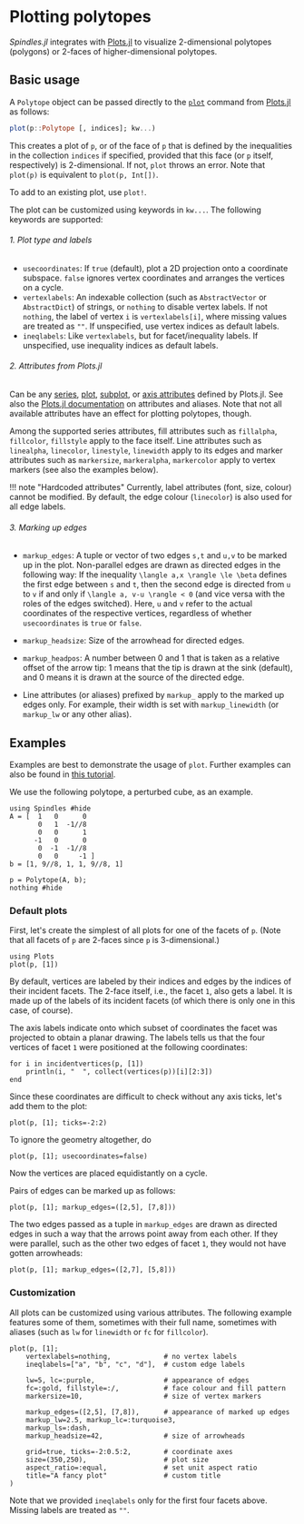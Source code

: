 # Plotting polytopes

*Spindles.jl* integrates with [Plots.jl](https://github.com/JuliaPlots/Plots.jl)
to visualize 2-dimensional polytopes (polygons) or 2-faces of higher-dimensional polytopes. 

## Basic usage

A `Polytope` object can be passed directly to the [`plot`](https://docs.juliaplots.org/dev/api/#RecipesBase.plot) command from [Plots.jl](https://github.com/JuliaPlots/Plots.jl) as follows:
````julia
plot(p::Polytope [, indices]; kw...)
````

This creates a plot of `p`, or of the face of `p` that is defined by the inequalities 
in the collection `indices` if specified, provided that this face (or `p` itself, respectively) is 2-dimensional. 
If not, `plot` throws an error.
Note that `plot(p)` is equivalent to `plot(p, Int[])`.

To add to an existing plot, use `plot!`.

The plot can be customized using keywords in `kw...`. The following keywords are supported:

###### 1. Plot type and labels
* `usecoordinates`: If `true` (default), plot a 2D projection onto a coordinate subspace.
  `false` ignores vertex coordinates and arranges the vertices on a cycle.
* `vertexlabels`: An indexable collection (such as `AbstractVector` or `AbstractDict`) of strings, 
  or `nothing` to disable vertex labels. If not `nothing`, the label of vertex `i` is 
  `vertexlabels[i]`, where missing values are treated as `""`. 
  If unspecified, use vertex indices as default labels.
* `ineqlabels`: Like `vertexlabels`, but for facet/inequality labels.
  If unspecified, use inequality indices as default labels.

###### 2. Attributes from Plots.jl
Can be any [series](https://docs.juliaplots.org/latest/generated/attributes_series/),
[plot](https://docs.juliaplots.org/latest/generated/attributes_plot/),
[subplot](https://docs.juliaplots.org/latest/generated/attributes_subplot/),
or [axis attributes](https://docs.juliaplots.org/latest/generated/attributes_axis/) defined by Plots.jl.
See also the [Plots.jl documentation](https://docs.juliaplots.org/latest/attributes/) on attributes and aliases.
Note that not all available attributes have an effect for plotting polytopes, though. 

Among the supported series attributes, fill attributes such as `fillalpha`, `fillcolor`, `fillstyle` 
apply to the face itself. Line attributes such as `linealpha`, `linecolor`, `linestyle`, `linewidth` 
apply to its edges and marker attributes such as `markersize`, `markeralpha`, `markercolor` 
apply to vertex markers (see also the examples below).

!!! note "Hardcoded attributes"
    Currently, label attributes (font, size, colour) cannot be modified. 
    By default, the edge colour (`linecolor`) is also used for all edge labels.

###### 3. Marking up edges
* `markup_edges`: A tuple or vector of two edges `s,t` and `u,v` to be marked up in the plot. 
  Non-parallel edges are drawn as directed edges in the following way: 
  If the inequality ``\langle a,x \rangle \le \beta`` defines the first edge between `s` and `t`, 
  then the second edge is directed from `u` to `v` if and only if 
  ``\langle a, v-u \rangle < 0`` (and vice versa with the roles of the edges switched).
  Here, ``u`` and ``v`` refer to the actual coordinates of the respective vertices, regardless of
  whether `usecoordinates` is `true` or `false`.

* `markup_headsize`: Size of the arrowhead for directed edges.
* `markup_headpos`: A number between 0 and 1 that is taken as a relative offset of the arrow tip:
  1 means that the tip is drawn at the sink (default), and 0 means it is drawn at the source of the directed edge.
* Line attributes (or aliases) prefixed by `markup_` apply to the marked up edges only. For example, their
  width is set with `markup_linewidth` (or `markup_lw` or any other alias).

## Examples
Examples are best to demonstrate the usage of `plot`.
Further examples can also be found in [this tutorial](@ref "Spindles and the Hirsch conjecture I").

We use the following polytope, a perturbed cube, as an example.
````@example plots
using Spindles #hide
A = [  1   0      0
       0   1  -1//8
       0   0      1
      -1   0      0
       0  -1  -1//8
       0   0     -1 ]
b = [1, 9//8, 1, 1, 9//8, 1]

p = Polytope(A, b);
nothing #hide
````

### Default plots
First, let's create the simplest of all plots for one of the facets of `p`. (Note that all facets of `p` are
2-faces since `p` is 3-dimensional.)
````@example plots
using Plots
plot(p, [1])
````

By default, vertices are labeled by their indices and edges by the indices of their incident facets.
The 2-face itself, i.e., the facet `1`, also gets a label. It is made up of the labels of its incident facets 
(of which there is only one in this case, of course).

The axis labels indicate onto which subset of coordinates the facet was projected to obtain a planar drawing.
The labels tells us that the four vertices of facet `1` were positioned at the following coordinates:
````@example plots
for i in incidentvertices(p, [1])
    println(i, "  ", collect(vertices(p))[i][2:3])
end
````
Since these coordinates are difficult to check without any axis ticks, let's add them to the plot:
````@example plots
plot(p, [1]; ticks=-2:2)
````

To ignore the geometry altogether, do
````@example plots
plot(p, [1]; usecoordinates=false)
````
Now the vertices are placed equidistantly on a cycle.

Pairs of edges can be marked up as follows:
````@example plots
plot(p, [1]; markup_edges=([2,5], [7,8]))
````
The two edges passed as a tuple in `markup_edges` are drawn as directed edges in such a way that the arrows point away from each other. If they were parallel, such as the other two edges of facet `1`, they would not have gotten arrowheads:
````@example plots
plot(p, [1]; markup_edges=([2,7], [5,8]))
````

### Customization
All plots can be customized using various attributes. The following example features some of them,
sometimes with their full name, sometimes with aliases (such as `lw` for `linewidth` or `fc` for `fillcolor`).

````@example plots
plot(p, [1];
    vertexlabels=nothing,             # no vertex labels
    ineqlabels=["a", "b", "c", "d"],  # custom edge labels

    lw=5, lc=:purple,                 # appearance of edges
    fc=:gold, fillstyle=:/,           # face colour and fill pattern
    markersize=10,                    # size of vertex markers

    markup_edges=([2,5], [7,8]),      # appearance of marked up edges
    markup_lw=2.5, markup_lc=:turquoise3,
    markup_ls=:dash,
    markup_headsize=42,               # size of arrowheads

    grid=true, ticks=-2:0.5:2,        # coordinate axes
    size=(350,250),                   # plot size
    aspect_ratio=:equal,              # set unit aspect ratio
    title="A fancy plot"              # custom title
)
````
Note that we provided `ineqlabels` only for the first four facets above. Missing labels are treated as `""`.
